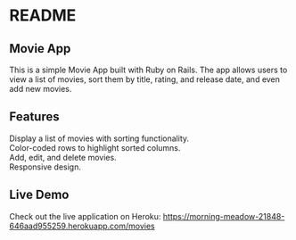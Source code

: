 # README

## Movie App
This is a simple Movie App built with Ruby on Rails. The app allows users to view a list of movies, sort them by title, rating, and release date, and even add new movies.

## Features
Display a list of movies with sorting functionality.<br>
Color-coded rows to highlight sorted columns.<br>
Add, edit, and delete movies.<br>
Responsive design.<br>

## Live Demo
Check out the live application on Heroku:
https://morning-meadow-21848-646aad955259.herokuapp.com/movies
